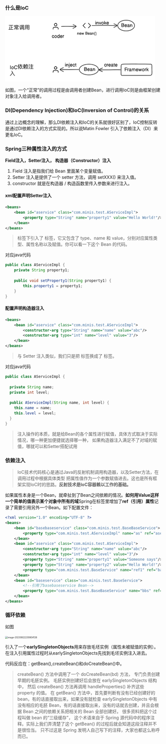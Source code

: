 ### 什么是IoC
<img src="./png/img.png" alt="image" style="zoom:50%;" />

如图，一个“正常”的调用过程是由调用者创建Bean，进行调用IoC则是由框架创建对象注入给调用者。

### DI(Dependency Injection)和IoC(Inversion of Control)的关系

通过上边概念的理解，那么DI依赖注入和IoC的关系就很好区别了，IoC控制反转是通过DI依赖注入的方式实现的。所以说Matin Fowler 引入了依赖注入（DI）来更名IoC。

### Spring三种属性注入的方式
**Field注入，Setter注入， 构造器（Constructor）注入**

1. Field 注入是指我们给 Bean 里面某个变量赋值。
2. Setter 注入是提供了一个 setter 方法，调用 setXXX() 来注入值。
3. constructor 就是在构造器 / 构造函数里传入参数来进行注入。

#### xml配置声明Setter注入
```xml
<beans>
    <bean id="aservice" class="com.minis.test.AServiceImpl">
        <property type="String" name="property1" value="Hello World!"/>
    </bean>
</beans>
```
> 标签下引入了 标签，它又包含了 type、name 和 value，分别对应属性类型、属性名称以及赋值。你可以看一下这个 Bean 的代码。

对应java代码

```java
public class AServiceImpl {
    private String property1;

    public void setProperty1(String property1) {
        this.property1 = property1;
    }
}
```

#### 配置声明构造器注入

```xml
<beans>
    <bean id="aservice" class="com.minis.test.AServiceImpl">
        <constructor-arg type="String" name="name" value="abc"/>
        <constructor-arg type="int" name="level" value="3"/>
    </bean>
</beans>
```

> 与 Setter 注入类似，我们只是把 标签换成了 标签。

对应java代码
```java
public class AServiceImpl {
  
  private String name;
  private int level;

  public AServiceImpl(String name, int level) {
    this.name = name;
    this.level = level;
  }
}
```

> 注入操作的本质，就是给Bean的各个属性进行赋值，具体方式取决于实际情况，哪一种更加便捷就选择哪一种，
> 如果构造器注入满足不了对域的赋值，哪就可以和Setter搭配试用

### 依赖注入
> IoC技术代码核心是通过Java的反射机制调用构造器，以及Setter方法，在调用过程中根据具体类型
> 把属性值作为一个参数赋值进去。这也是所有框架实现IoC时的思路。**反射技术是IoC容器赖以工作的基础。**

如果属性本身是一个Bean，就牵扯到了Bean之间依赖的情况。**如何用Value这样一个简单的值表示某个对象中所有的域**Spring在标签里增加了**ref（引用）属性**记录了需要引用另外一个Bean。如下配置文件：

```xml
<?xml version="1.0" encoding="UTF-8" ?>
<beans>
    <bean id="basebaseservice" class="com.minis.test.BaseBaseService">
        <property type="com.minis.test.AServiceImpl" name="as" ref="aservice" />
    </bean>
    <bean id="aservice" class="com.minis.test.AServiceImpl">
        <constructor-arg type="String" name="name" value="abc"/>
        <constructor-arg type="int" name="level" value="3"/>
        <property type="String" name="property1" value="Someone says"/>
        <property type="String" name="property2" value="Hello World!"/>
        <property type="com.minis.test.BaseService" name="ref1" ref="baseservice"/>
    </bean>
    <bean id="baseservice" class="com.minis.test.BaseService">
        <!--引用了basebaseservice Bean-->
        <property type="com.minis.test.BaseBaseService" name="bbs" ref="basebaseservice" />
    </bean>
</beans>
```

### 循环依赖
如图

<img src="https://cdn.jsdelivr.net/gh/wenPKtalk/pictures@master/blog/20230822/23_08/image-20230822230804126.png" alt="image-20230822230804126" style="zoom:50%;" />

引入了一个**earlySingletonObjects**用来存放毛坯实例（属性未被赋值的实例）。在注入引用属性过程时从earlySingletonObjects先找到毛坯实例注入进去。

代码反应在：getBean(),createBean()和doCreateBean()中。

> createBean() 方法中调用了一个 doCreateBean(bd) 方法，
> 专门负责创建早期的毛胚实例。
> 毛胚实例创建好后会放在 earlySingletonObjects 结构中，
> 然后 createBean() 方法再调用 handleProperties() 补齐这些 property 的值。
> 在 getBean() 方法中，首先要判断有没有已经创建好的 bean，有的话直接取出来，如果没有就检查 earlySingletonObjects 中有没有相应的毛胚 Bean，有的话直接取出来，没有的话就去创建，并且会根据 Bean 之间的依赖关系把相关的 Bean 全部创建好。
> 很多资料把这个过程叫做 bean 的“三级缓存”，
> 这个术语来自于 Spring 源代码中的程序注释。实际上我们弄清楚了这个 getBean() 的过程后就会知道这段注释并不是很恰当。
> 只不过这是 Spring 发明人自己写下的注释，大家也都这么称呼而已。